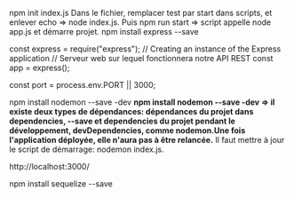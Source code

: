 npm init
index.js
Dans le fichier, remplacer test par start dans scripts, et enlever echo => node index.js.
Puis npm run start => script appelle node app.js et démarre projet.
npm install express --save

const express = require("express");
// Creating an instance of the Express application
// Serveur web sur lequel fonctionnera notre API REST
const app = express();

const port = process.env.PORT || 3000;

npm install nodemon --save -dev
**npm install nodemon --save -dev => il existe deux types de dépendances: dépendances du projet dans dependencies, --save et dependencies du projet pendant le développement, devDependencies, comme nodemon.Une fois l'application déployée, elle n'aura pas à être relancée.**
Il faut mettre à jour le script de démarrage: nodemon index.js.

http://localhost:3000/

npm install sequelize --save
